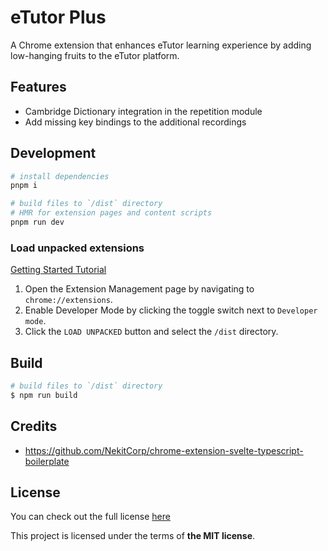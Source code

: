 # eTutor Plus

A Chrome extension that enhances eTutor learning experience by adding low-hanging fruits to the eTutor platform.

## Features

- Cambridge Dictionary integration in the repetition module
- Add missing key bindings to the additional recordings

## Development

```bash
# install dependencies
pnpm i

# build files to `/dist` directory
# HMR for extension pages and content scripts
pnpm run dev
```

### Load unpacked extensions

[Getting Started Tutorial](https://developer.chrome.com/docs/extensions/get-started/tutorial/hello-world#load-unpacked)

1. Open the Extension Management page by navigating to `chrome://extensions`.
2. Enable Developer Mode by clicking the toggle switch next to `Developer mode`.
3. Click the `LOAD UNPACKED` button and select the `/dist` directory.

## Build

```bash
# build files to `/dist` directory
$ npm run build
```

## Credits

- https://github.com/NekitCorp/chrome-extension-svelte-typescript-boilerplate

## License

You can check out the full license [here](./LICENSE)

This project is licensed under the terms of **the MIT license**.
